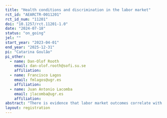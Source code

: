 ```yaml
---
title: "Health conditions and discrimination in the labor market"
rct_id: "AEARCTR-0011201"
rct_id_num: "11201"
doi: "10.1257/rct.11201-1.0"
date: "2024-07-18"
status: "on_going"
jel: ""
start_year: "2023-04-01"
end_year: "2025-12-31"
pi: "Catarina Goulão"
pi_other:
  - name: Dan-Olof Rooth
    email: dan-olof.rooth@sofi.su.se
    affiliation: 
  - name: Francisco Lagos
    email: fmlagos@ugr.es
    affiliation: 
  - name: Juan Antonio Lacomba
    email: jlacomba@ugr.es
    affiliation: 
abstract: "There is evidence that labor market outcomes correlate with individuals’ health. We contribute to the literature by asking whether individuals with particular health conditions face different odds in applying for job positions. We use field experiments (correspondence tests) to investigate whether employers’ decision to invite a job candidate for a first interview is affected by the candidate’s health conditions."
layout: registration
---
```


